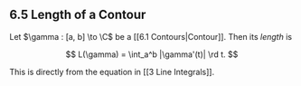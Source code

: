 ## 6.5 Length of a Contour

Let $\gamma : [a, b] \to \C$ be a [[6.1 Contours|Contour]]. Then its _length_ is

$$
L(\gamma) = \int_a^b |\gamma'(t)| \rd t.
$$

This is directly from the equation in [[3 Line Integrals]].